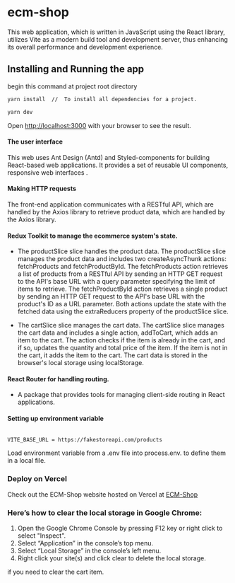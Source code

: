 # ecm-shop

This web application, which is written in JavaScript using the React library, utilizes Vite as a modern build tool and development server, thus enhancing its overall performance and development experience.

## Installing and Running the app

begin this command at project root directory

```bash
yarn install  //  To install all dependencies for a project.

yarn dev

```

Open [http://localhost:3000](http://localhost:3000) with your browser to see the result.


#### The user interface
  This web uses Ant Design (Antd) and Styled-components for building React-based web applications. It provides a set of reusable UI components, responsive web interfaces .

#### Making HTTP requests

  The front-end application communicates with a RESTful API, which are handled by the Axios library to retrieve product data, which are handled by the Axios library. 

#### Redux Toolkit to manage the ecommerce system's state.

- The productSlice slice handles the product data.
  The productSlice slice manages the product data and includes two createAsyncThunk actions: fetchProducts and fetchProductById. The fetchProducts action retrieves a list of products from a RESTful API by sending an HTTP GET request to the API's base URL with a query parameter specifying the limit of items to retrieve. The fetchProductById action retrieves a single product by sending an HTTP GET request to the API's base URL with the product's ID as a URL parameter. Both actions update the state with the fetched data using the extraReducers property of the productSlice slice.

- The cartSlice slice manages the cart data.
  The cartSlice slice manages the cart data and includes a single action, addToCart, which adds an item to the cart. The action checks if the item is already in the cart, and if so, updates the quantity and total price of the item. If the item is not in the cart, it adds the item to the cart. The cart data is stored in the browser's local storage using localStorage.
#### React Router for handling routing.

- A package that provides tools for managing client-side routing in React applications.

#### Setting up environment variable

```bash

VITE_BASE_URL = https://fakestoreapi.com/products

```

Load environment variable from a .env file into process.env. to define them in a local file.

### Deploy on Vercel

Check out the ECM-Shop website hosted on Vercel at [ECM-Shop](https://ecm-shop.vercel.app/) 


### Here’s how to clear the local storage in Google Chrome:

1. Open the Google Chrome Console by pressing F12 key or right click to select "Inspect".
2. Select “Application” in the console’s top menu.
3. Select “Local Storage” in the console’s left menu.
3. Right click your site(s) and click clear to delete the local storage.

if you need to clear the cart item.